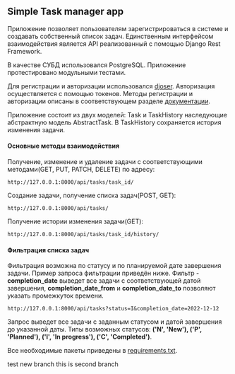 ## Simple Task manager app

Приложение позволяет пользователям зарегистрироваться в системе и создавать 
собственный список задач. Единственным интерфейсом взаимодействия является 
API реализованный с помощью Django Rest Framework.

В качестве СУБД использовался PostgreSQL. Приложение протестировано модульными тестами. 

Для регистрации и авторизации использовался [djoser](https://github.com/sunscrapers/djoser).
Авторизация осуществляется с помощью токенов. Методы регистрации и авторизации 
описаны в соответствующем разделе [документации](https://djoser.readthedocs.io/en/latest/sample_usage.html).

Приложение состоит из двух моделей: Task и TaskHistory наследующие абстрактную модель AbstractTask. В TaskHistory сохраняется история изменения задачи.

#### Основные методы взаимодействия

Получение, изменение и удаление задачи с соответствующими методами(GET, PUT, PATCH, DELETE) по адресу:
```
http://127.0.0.1:8000/api/tasks/task_id/
```

Создание задачи, получение списка задач(POST, GET):
```
http://127.0.0.1:8000/api/tasks/
```

Получение истории изменения задачи(GET):
```
http://127.0.0.1:8000/api/tasks/task_id/history/
```

#### Фильтрация списка задач

Фильтрация возможна по статусу и по планируемой дате завершения задачи. Пример
 запроса фильтрации приведён ниже. Фильтр - **completion_date** выведет все задачи с соответствующей датой завершения,
 **completion_date_from** и **completion_date_to** позволяют указать промежкуток времени.
```
http://127.0.0.1:8000/api/tasks?status=I&completion_date=2022-12-12
```
Запрос выведет все задачи с заданным статусом и датой завершения до указанной даты.
Типы возможных статусов: **('N', 'New'), ('P', 'Planned'), ('I', 'In progress'), ('C', 'Completed')**.

Все необходимые пакеты приведены в [requirements.txt](https://github.com/BakytzhanBektugan/task_manager/blob/master/requirements.txt).

test new branch
this is second branch